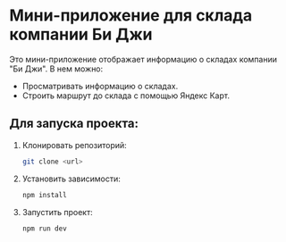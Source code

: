 # Мини-приложение для склада компании Би Джи

Это мини-приложение отображает информацию о складах компании "Би Джи". В нем можно:
- Просматривать информацию о складах.
- Строить маршрут до склада с помощью Яндекс Карт.

## Для запуска проекта:

1. Клонировать репозиторий:
   ```bash
   git clone <url>

2. Установить зависимости:
   ```bash
   npm install
   
3. Запустить проект:
      ```bash
   npm run dev
